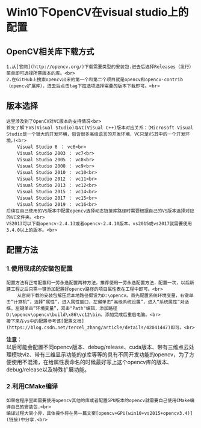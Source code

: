 # Win10下OpenCV在visual studio上的配置<br>
## OpenCV相关库下载方式<br>
    1.从[官网](http://opencv.org/)下载需要类型的安装包.进去后选择Releases（发行）菜单即可选择所需版本的库。<br>    
    2.在GitHub上搜索opencv出来的第一个和第二个项目就是opencv和opencv-contrib（opencv扩展库），进去后点击tag下拉选项选择需要的版本下载即可。<br>
## 版本选择<br>
    这里涉及到了OpenCV对VC版本的支持情况<br>
    首先了解下VS(Visual Studio)与VC(Visual C++)版本对应关系：（Microsoft Visual Studio是一个很大的开发环境，包含很多高级语言的开发环境，VC只是VS其中的一个开发环境。)<br>
        Visual Studio 6 ： vc6<br>
        Visual Studio 2003 ： vc7<br>
        Visual Studio 2005 ： vc8<br>
        Visual Studio 2008 ： vc9<br>
        Visual Studio 2010 ： vc10<br>
        Visual Studio 2012 ： vc11<br>
        Visual Studio 2013 ： vc12<br>
        Visual Studio 2015 ： vc14<br>
        Visual Studio 2017 ： vc15<br>
        Visual Studio 2019 ： vc16<br>
    后续在自己使用的VS版本中配置opencv选择动态链接库路径时需要根据自己的VS版本选择对应的VC文件夹。<br>
    VS2013可以下载opencv-2.4.13或者opencv-2.4.10版本。vs2015或vs2017就需要使用3.4.0以上的版本。<br>
## 配置方法<br>
### 1.使用现成的安装包配置<br>
    配置方法有正常配置和一劳永逸配置两种方法，推荐使用一劳永逸配置方法，配置一次，以后新建工程之后只需一键添加配置好opencv路径的项目属性表在工程中即可。<br>
        从官网下载的安装包解压后本地路径假设为D:\opencv。首先配置系统环境变量，右键单击“计算机”，选择“属性”，进入属性窗口，左键单击“高级系统设置”，进入“系统属性”对话框，左键单击“环境变量”，双击"Path"编辑，添加路径D:\opencv\opencv\build\x86\vc12\bin。添加完成后重启电脑。<br>
    接下来在vs中的配置参考该[配置文档](https://blog.csdn.net/tercel_zhang/article/details/42041447)即可。<br>
**注意：**  
        以后可能会配置不同opencv版本、debug/release、cuda版本、带有三维点云处理模块viz、带有三维显示功能的gl库等等的具有不同开发功能的opencv，为了方便使用不混淆，在给属性表命名的时候最好写上这个opencv库的版本、debug/release以及特殊扩展功能。<br>
### 2.利用CMake编译<br>
    如果在程序里面需要使用opencv其他的库或者配置GPU版本的opencv就需要自己使用CMake编译自己的安装包.<br> 
    编译过程大同小异，具体操作将在另一篇文案[opencv+GPU(win10+vs2015+opencv3.4)](链接)中分享.<br>
